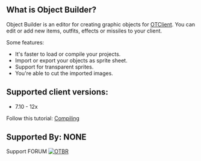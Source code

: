 
What is Object Builder?
----

Object Builder is an editor for creating graphic objects for [OTClient](https://github.com/edubart/otclient). You can edit or add new items, outfits, effects or missiles to your client.

Some features:

* It's faster to load or compile your projects.
* Import or export your objects as sprite sheet.
* Support for transparent sprites.
* You're able to cut the imported images.


Supported client versions:
----

* 7.10 - 12x

Follow this tutorial:
[Compiling](https://github.com/ottools/ObjectBuilder/wiki/Compiling)


Supported By: 
NONE
----
Support FORUM
[![OTBR](https://forums.otserv.com.br/uploads/monthly_2020_05/otbr.png.98b530d6cf011021928158c5be19529f.png)](https://forums.otserv.com.br/)
